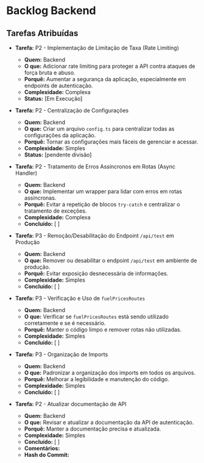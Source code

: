 # Backlog Backend

## Tarefas Atribuídas



- **Tarefa:** P2 - Implementação de Limitação de Taxa (Rate Limiting)
  - **Quem:** Backend
  - **O que:** Adicionar rate limiting para proteger a API contra ataques de força bruta e abuso.
  - **Porquê:** Aumentar a segurança da aplicação, especialmente em endpoints de autenticação.
  - **Complexidade:** Complexa
  - **Status:** [Em Execução]

- **Tarefa:** P2 - Centralização de Configurações
  - **Quem:** Backend
  - **O que:** Criar um arquivo `config.ts` para centralizar todas as configurações da aplicação.
  - **Porquê:** Tornar as configurações mais fáceis de gerenciar e acessar.
  - **Complexidade:** Simples
  - **Status:** [pendente divisão]

- **Tarefa:** P2 - Tratamento de Erros Assíncronos em Rotas (Async Handler)
  - **Quem:** Backend
  - **O que:** Implementar um wrapper para lidar com erros em rotas assíncronas.
  - **Porquê:** Evitar a repetição de blocos `try-catch` e centralizar o tratamento de exceções.
  - **Complexidade:** Complexa
  - **Concluído:** [ ]

- **Tarefa:** P3 - Remoção/Desabilitação do Endpoint `/api/test` em Produção
  - **Quem:** Backend
  - **O que:** Remover ou desabilitar o endpoint `/api/test` em ambiente de produção.
  - **Porquê:** Evitar exposição desnecessária de informações.
  - **Complexidade:** Simples
  - **Concluído:** [ ]

- **Tarefa:** P3 - Verificação e Uso de `fuelPricesRoutes`
  - **Quem:** Backend
  - **O que:** Verificar se `fuelPricesRoutes` está sendo utilizado corretamente e se é necessário.
  - **Porquê:** Manter o código limpo e remover rotas não utilizadas.
  - **Complexidade:** Simples
  - **Concluído:** [ ]

- **Tarefa:** P3 - Organização de Imports
  - **Quem:** Backend
  - **O que:** Padronizar a organização dos imports em todos os arquivos.
  - **Porquê:** Melhorar a legibilidade e manutenção do código.
  - **Complexidade:** Simples
  - **Concluído:** [ ]



- **Tarefa:** P2 - Atualizar documentação de API
  - **Quem:** Backend
  - **O que:** Revisar e atualizar a documentação da API de autenticação.
  - **Porquê:** Manter a documentação precisa e atualizada.
  - **Complexidade:** Simples
  - **Concluído:** [ ]
  - **Comentários:** 
  - **Hash do Commit:**


